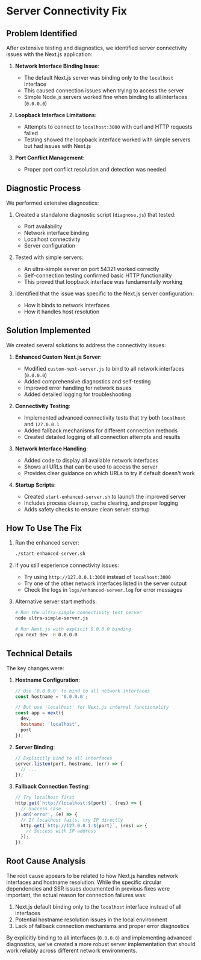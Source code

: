 # Server Connectivity Fix

## Problem Identified

After extensive testing and diagnostics, we identified server connectivity issues with the Next.js application:

1. **Network Interface Binding Issue**: 
   - The default Next.js server was binding only to the `localhost` interface
   - This caused connection issues when trying to access the server
   - Simple Node.js servers worked fine when binding to all interfaces (`0.0.0.0`)

2. **Loopback Interface Limitations**:
   - Attempts to connect to `localhost:3000` with curl and HTTP requests failed
   - Testing showed the loopback interface worked with simple servers but had issues with Next.js

3. **Port Conflict Management**:
   - Proper port conflict resolution and detection was needed

## Diagnostic Process

We performed extensive diagnostics:

1. Created a standalone diagnostic script (`diagnose.js`) that tested:
   - Port availability 
   - Network interface binding
   - Localhost connectivity
   - Server configuration

2. Tested with simple servers:
   - An ultra-simple server on port 54321 worked correctly
   - Self-connection testing confirmed basic HTTP functionality
   - This proved that loopback interface was fundamentally working

3. Identified that the issue was specific to the Next.js server configuration:
   - How it binds to network interfaces
   - How it handles host resolution

## Solution Implemented

We created several solutions to address the connectivity issues:

1. **Enhanced Custom Next.js Server**:
   - Modified `custom-next-server.js` to bind to all network interfaces (`0.0.0.0`)
   - Added comprehensive diagnostics and self-testing
   - Improved error handling for network issues
   - Added detailed logging for troubleshooting

2. **Connectivity Testing**:
   - Implemented advanced connectivity tests that try both `localhost` and `127.0.0.1`
   - Added fallback mechanisms for different connection methods
   - Created detailed logging of all connection attempts and results

3. **Network Interface Handling**:
   - Added code to display all available network interfaces
   - Shows all URLs that can be used to access the server
   - Provides clear guidance on which URLs to try if default doesn't work

4. **Startup Scripts**:
   - Created `start-enhanced-server.sh` to launch the improved server
   - Includes process cleanup, cache clearing, and proper logging
   - Adds safety checks to ensure clean server startup

## How To Use The Fix

1. Run the enhanced server:
   ```bash
   ./start-enhanced-server.sh
   ```

2. If you still experience connectivity issues:
   - Try using `http://127.0.0.1:3000` instead of `localhost:3000`
   - Try one of the other network interfaces listed in the server output
   - Check the logs in `logs/enhanced-server.log` for error messages

3. Alternative server start methods:
   ```bash
   # Run the ultra-simple connectivity test server
   node ultra-simple-server.js
   
   # Run Next.js with explicit 0.0.0.0 binding
   npx next dev -H 0.0.0.0
   ```

## Technical Details

The key changes were:

1. **Hostname Configuration**:
   ```javascript
   // Use '0.0.0.0' to bind to all network interfaces
   const hostname = '0.0.0.0';
   
   // But use 'localhost' for Next.js internal functionality
   const app = next({ 
     dev,
     hostname: 'localhost',
     port
   });
   ```

2. **Server Binding**:
   ```javascript
   // Explicitly bind to all interfaces
   server.listen(port, hostname, (err) => {
     // ...
   });
   ```

3. **Fallback Connection Testing**:
   ```javascript
   // Try localhost first
   http.get(`http://localhost:${port}`, (res) => {
     // Success case
   }).on('error', (e) => {
     // If localhost fails, try IP directly
     http.get(`http://127.0.0.1:${port}`, (res) => {
       // Success with IP address
     });
   });
   ```

## Root Cause Analysis

The root cause appears to be related to how Next.js handles network interfaces and hostname resolution. While the specific circular dependencies and SSR issues documented in previous fixes were important, the actual reason for connection failures was:

1. Next.js default binding only to the `localhost` interface instead of all interfaces
2. Potential hostname resolution issues in the local environment
3. Lack of fallback connection mechanisms and proper error diagnostics

By explicitly binding to all interfaces (`0.0.0.0`) and implementing advanced diagnostics, we've created a more robust server implementation that should work reliably across different network environments.